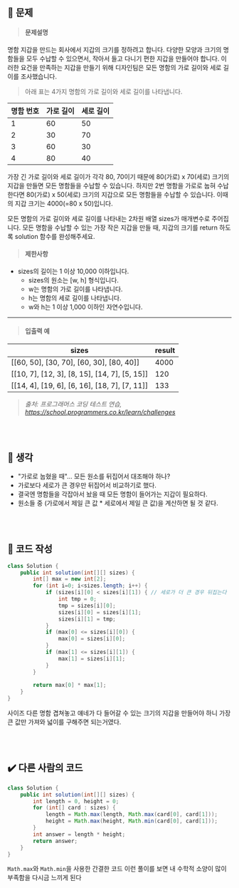 ## 🚩 문제
><h4>문제설명</h4>
명함 지갑을 만드는 회사에서 지갑의 크기를 정하려고 합니다. 다양한 모양과 크기의 명함들을 모두 수납할 수 있으면서, 작아서 들고 다니기 편한 지갑을 만들어야 합니다. 이러한 요건을 만족하는 지갑을 만들기 위해 디자인팀은 모든 명함의 가로 길이와 세로 길이를 조사했습니다.
>
>아래 표는 4가지 명함의 가로 길이와 세로 길이를 나타냅니다.
>
|**명함 번호**|**가로 길이**|**세로 길이**|
|---|---|---|
|1|60|50|
|2|30|70|
|3|60|30|
|4|80|40|
>
가장 긴 가로 길이와 세로 길이가 각각 80, 70이기 때문에 80(가로) x 70(세로) 크기의 지갑을 만들면 모든 명함들을 수납할 수 있습니다. 하지만 2번 명함을 가로로 눕혀 수납한다면 80(가로) x 50(세로) 크기의 지갑으로 모든 명함들을 수납할 수 있습니다. 이때의 지갑 크기는 4000(=80 x 50)입니다.
>
모든 명함의 가로 길이와 세로 길이를 나타내는 2차원 배열 sizes가 매개변수로 주어집니다. 모든 명함을 수납할 수 있는 가장 작은 지갑을 만들 때, 지갑의 크기를 return 하도록 solution 함수를 완성해주세요.
>
><h4>제한사항</h4>
>
 * sizes의 길이는 1 이상 10,000 이하입니다.
   - sizes의 원소는 [w, h] 형식입니다.
   - w는 명함의 가로 길이를 나타냅니다.
   - h는 명함의 세로 길이를 나타냅니다.
   - w와 h는 1 이상 1,000 이하인 자연수입니다.
>
----
><h4>입출력 예</h4>
>
|**sizes**|**result**|
|---|---|
|[[60, 50], [30, 70], [60, 30], [80, 40]]|4000|
|[[10, 7], [12, 3], [8, 15], [14, 7], [5, 15]]|120|
|[[14, 4], [19, 6], [6, 16], [18, 7], [7, 11]]|133|
>
>_출처: 프로그래머스 코딩 테스트 연습, https://school.programmers.co.kr/learn/challenges_

<br>
<br>

## 🌌 생각
 * "가로로 눕혔을 때"... 모든 원소를 뒤집어서 대조해야 하나?
 * 가로보다 세로가 큰 경우만 뒤집어서 비교하기로 했다.
 * 결국엔 명함들을 각잡아서 놨을 때 모든 명함이 들어가는 지갑이 필요하다.
 * 원소들 중 (가로에서 제일 큰 값 * 세로에서 제일 큰 값)을 계산하면 될 것 같다.
 
 <br>
 <br>
 
## 📝 코드 작성

```java
class Solution {
    public int solution(int[][] sizes) {
        int[] max = new int[2];
        for (int i=0; i<sizes.length; i++) {
            if (sizes[i][0] < sizes[i][1]) { // 세로가 더 큰 경우 뒤집는다
                int tmp = 0;
                tmp = sizes[i][0];
                sizes[i][0] = sizes[i][1];
                sizes[i][1] = tmp;
            }
            if (max[0] <= sizes[i][0]) {
                max[0] = sizes[i][0];
            }
            if (max[1] <= sizes[i][1]) {
                max[1] = sizes[i][1];
            }
        }
        
        return max[0] * max[1];
    }
}
````
사이즈 다른 명함 겹쳐놓고 얘네가 다 들어갈 수 있는 크기의 지갑을 만들어야 하니
가장 큰 값만 가져와 넓이를 구해주면 되는거였다.

<br>
<br>

## ✔️ 다른 사람의 코드
```java
class Solution {
    public int solution(int[][] sizes) {
        int length = 0, height = 0;
        for (int[] card : sizes) {
            length = Math.max(length, Math.max(card[0], card[1]));
            height = Math.max(height, Math.min(card[0], card[1]));
        }
        int answer = length * height;
        return answer;
    }
}

```
`Math.max`와 `Math.min`을 사용한 간결한 코드
이런 풀이를 보면 내 수학적 소양이 많이 부족함을 다시금 느끼게 된다
